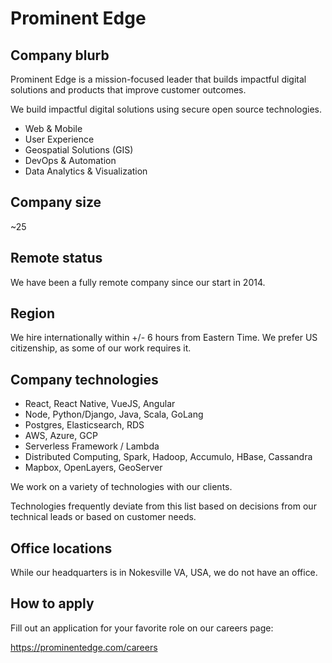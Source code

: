 # Prominent Edge

## Company blurb

Prominent Edge is a mission-focused leader that builds impactful digital solutions and products that improve customer outcomes.

We build impactful digital solutions using secure open source technologies.

- Web & Mobile
- User Experience
- Geospatial Solutions (GIS)
- DevOps & Automation
- Data Analytics & Visualization

## Company size

~25

## Remote status

We have been a fully remote company since our start in 2014.

## Region

We hire internationally within +/- 6 hours from Eastern Time.
We prefer US citizenship, as some of our work requires it.

## Company technologies

- React, React Native, VueJS, Angular
- Node, Python/Django, Java, Scala, GoLang
- Postgres, Elasticsearch, RDS
- AWS, Azure, GCP
- Serverless Framework / Lambda
- Distributed Computing, Spark, Hadoop, Accumulo, HBase, Cassandra
- Mapbox, OpenLayers, GeoServer

We work on a variety of technologies with our clients.

Technologies frequently deviate from this list based on decisions from our technical leads or based on customer needs.

## Office locations

While our headquarters is in Nokesville VA, USA, we do not have an office.

## How to apply

Fill out an application for your favorite role on our careers page:

https://prominentedge.com/careers
